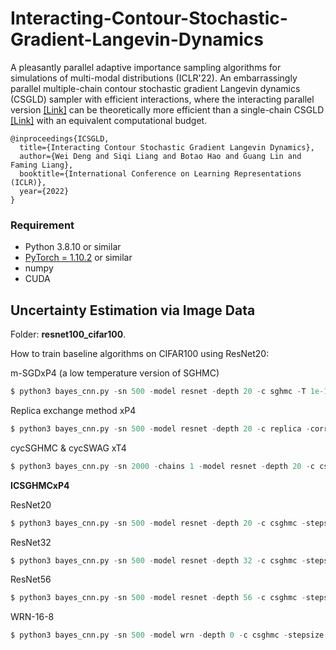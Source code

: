 # Interacting-Contour-Stochastic-Gradient-Langevin-Dynamics
A pleasantly parallel adaptive importance sampling algorithms for simulations of multi-modal distributions (ICLR'22). An embarrassingly parallel multiple-chain contour stochastic gradient Langevin dynamics (CSGLD) sampler  with efficient interactions, where the interacting parallel version [\[Link\]](https://openreview.net/pdf?id=IK9ap6nxXr2) can be theoretically more efficient than a single-chain CSGLD [\[Link\]](https://arxiv.org/pdf/2010.09800.pdf) with an equivalent computational budget.


```
@inproceedings{ICSGLD,
  title={Interacting Contour Stochastic Gradient Langevin Dynamics},
  author={Wei Deng and Siqi Liang and Botao Hao and Guang Lin and Faming Liang},
  booktitle={International Conference on Learning Representations (ICLR)},
  year={2022}
}
```



### Requirement

* Python 3.8.10 or similar
* [PyTorch = 1.10.2](https://pytorch.org/) or similar
* numpy
* CUDA


## Uncertainty Estimation via Image Data

Folder: **resnet100_cifar100**.

How to train baseline algorithms on CIFAR100 using ResNet20:

m-SGDxP4 (a low temperature version of SGHMC)
```python
$ python3 bayes_cnn.py -sn 500 -model resnet -depth 20 -c sghmc -T 1e-10 -period 0 -warm 0.85 -burn 0.98
```

Replica exchange method xP4
```python
$ python3 bayes_cnn.py -sn 500 -model resnet -depth 20 -c replica -correction 4000 -warm 0.8 -burn 0.8
```

cycSGHMC & cycSWAG xT4
```python
$ python3 bayes_cnn.py -sn 2000 -chains 1 -model resnet -depth 20 -c cswag -period 0 -cycle 10 -warm 0.94 -burn 0.94
```

**ICSGHMCxP4**

ResNet20 
```python
$ python3 bayes_cnn.py -sn 500 -model resnet -depth 20 -c csghmc -stepsize 0.003 -zeta 3e6 -part 200 -div 200 -bias 2e4 -warm 0.75 -burn 0.80
```

ResNet32
```python
$ python3 bayes_cnn.py -sn 500 -model resnet -depth 32 -c csghmc -stepsize 0.003 -zeta 3e6 -part 200 -div 200 -bias 2e4 -warm 0.75 -burn 0.80
```

ResNet56
```python
$ python3 bayes_cnn.py -sn 500 -model resnet -depth 56 -c csghmc -stepsize 0.003 -zeta 3e6 -part 200 -div 200 -bias 1e4 -warm 0.75 -burn 0.80
```

WRN-16-8
```python
$ python3 bayes_cnn.py -sn 500 -model wrn -depth 0 -c csghmc -stepsize 0.003 -zeta 3e6 -part 200 -div 60 -bias 0 -warm 0.8 -burn 0.80
```
